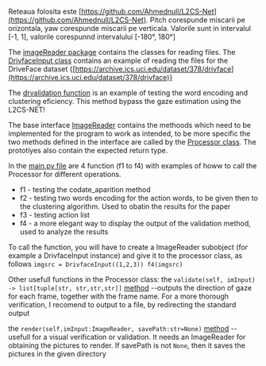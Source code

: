 Reteaua folosita este [https://github.com/Ahmednull/L2CS-Net](https://github.com/Ahmednull/L2CS-Net). Pitch corespunde miscarii pe orizontala, yaw corespunde miscarii pe verticala. Valorile sunt in intervalul [-1, 1], valorile corespunnd intervalului [-180&deg;, 180&deg;] 

The [imageReader package](https://github.com/UnProgramator/Driver-Gaze-Analizer/tree/master/DGA/imageReaders) contains the classes for reading files. 
The [DrivfaceInput class](https://github.com/UnProgramator/Driver-Gaze-Analizer/blob/master/DGA/imageReaders/DrivfaceInput.py) contains an example of reading the files for the DriveFace dataset {[https://archive.ics.uci.edu/dataset/378/drivface](https://archive.ics.uci.edu/dataset/378/drivface)}

The [drvalidation function](https://github.com/UnProgramator/Driver-Gaze-Analizer/blob/SACI/DGA/utilities/Validation/dreyeve_validation.py) is an example of testing the word encoding and clustering eficiency. This method bypass the gaze estimation using the L2CS-NET!

The base interface [ImageReader](https://github.com/UnProgramator/Driver-Gaze-Analizer/blob/master/DGA/imageReaders/ImageReader.py) contains the methoods which need to be implemented for the program to work as intended, to be more specific the two methods defined in the interface are called by the [Processor class](https://github.com/UnProgramator/Driver-Gaze-Analizer/blob/master/DGA/backbone/processor.py). The prototiyes also contain the expected return type.

In the [main.py file](https://github.com/UnProgramator/Driver-Gaze-Analizer/blob/master/DGA/main.py) are 4 function (f1 to f4) with examples of howw to call the Processor for different operations.
* f1 - testing the codate_aparition method
* f2 - testing two words encoding for the action words, to be given then to the clustering algorithm. Used to obatin the results for the paper
* f3 - testing action list
* f4 - a more elegant way to display the output of the validation method, used to analyze the results

To call the function, you will have to create a ImageReader subobject (for example a DrivfaceInput instance)  and give it to the processor class, as follows
`imgsrc = DrivfaceInput((1,2,3))
f4(imgsrc)`

Other usefull functions in the Processor class:
the `validate(self, imInput) -> list[tuple[str, str,str,str]]` [method](https://github.com/UnProgramator/Driver-Gaze-Analizer/blob/master/DGA/backbone/processor.py#L265) 
--outputs the direction of gaze for each frame, together with the frame name. For a more thorough verification, I recomend to output to a file, by redirecting the standard output

the `render(self,imInput:ImageReader, savePath:str=None)` [method](https://github.com/UnProgramator/Driver-Gaze-Analizer/blob/master/DGA/backbone/processor.py#L232)
-- usefull for a visual verification or validation. It needs an ImageReader for obtaining the pictures to render. If savePath is not `None`, then it saves the pictures in the given directory
